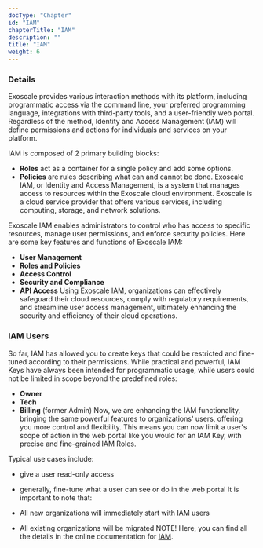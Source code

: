 ```yaml
---
docType: "Chapter"
id: "IAM"
chapterTitle: "IAM"
description: ""
title: "IAM"
weight: 6
---
```


### **Details**

Exoscale provides various interaction methods with its platform, including programmatic access via the command line, your preferred programming language, integrations with third-party tools, and a user-friendly web portal. Regardless of the method, Identity and Access Management (IAM) will define permissions and actions for individuals and services on your platform.

IAM is composed of 2 primary building blocks:

- **Roles** act as a container for a single policy and add some options.
- **Policies** are rules describing what can and cannot be done.
Exoscale IAM, or Identity and Access Management, is a system that manages access to resources within the Exoscale cloud environment. Exoscale is a cloud service provider that offers various services, including computing, storage, and network solutions.

Exoscale IAM enables administrators to control who has access to specific resources, manage user permissions, and enforce security policies. Here are some key features and functions of Exoscale IAM:

- **User Management**
- **Roles and Policies**
- **Access Control**
- **Security and Compliance**
- **API Access**
Using Exoscale IAM, organizations can effectively safeguard their cloud resources, comply with regulatory requirements, and streamline user access management, ultimately enhancing the security and efficiency of their cloud operations.

### **IAM Users**
So far, IAM has allowed you to create keys that could be restricted and fine-tuned according to their permissions. While practical and powerful, IAM Keys have always been intended for programmatic usage, while users could not be limited in scope beyond the predefined roles:

- **Owner**
- **Tech**
- **Billing** (former Admin)
Now, we are enhancing the IAM functionality, bringing the same powerful features to organizations' users, offering you more control and flexibility. This means you can now limit a user's scope of action in the web portal like you would for an IAM Key, with precise and fine-grained IAM Roles.

Typical use cases include:

- give a user read-only access
- generally, fine-tune what a user can see or do in the web portal
It is important to note that:

- All new organizations will immediately start with IAM users
- All existing organizations will be migrated
NOTE! Here, you can find all the details in the online documentation for [IAM](https://community.exoscale.com/product/iam/).